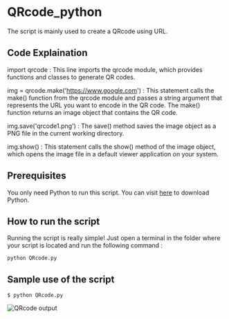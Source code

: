 # QRcode_python
The script is mainly used to create a QRcode using URL.

## Code Explaination
<!--Remove the below lines and add yours -->
import qrcode : This line imports the qrcode module, which provides functions and classes to generate QR codes.
 
img = qrcode.make('https://www.google.com') : This statement calls the make() function from the qrcode module and passes a string argument that represents the URL you want to encode in the QR code. The make() function returns an image object that contains the QR code.

img.save('qrcode1.png') : The save() method saves the image object as a PNG file in the current working directory.

img.show() : This statement calls the show() method of the image object, which opens the image file in a default viewer application on your system.

## Prerequisites
<!--Remove the below lines and add yours -->
You only need Python to run this script. You can visit [here](https://www.python.org/downloads/) to download Python.


## How to run the script
<!--Remove the below lines and add yours -->
Running the script is really simple! Just open a terminal in the folder where your script is located and run the following command :

    python QRcode.py


## Sample use of the script
<!--Remove the below lines and add yours -->
```
$ python QRcode.py 

```
![QRcode output](https://github.com/20R01A05D6/QRcode_python/assets/122285082/d8c77f83-05ba-4796-96aa-acbfb4a553a1)
